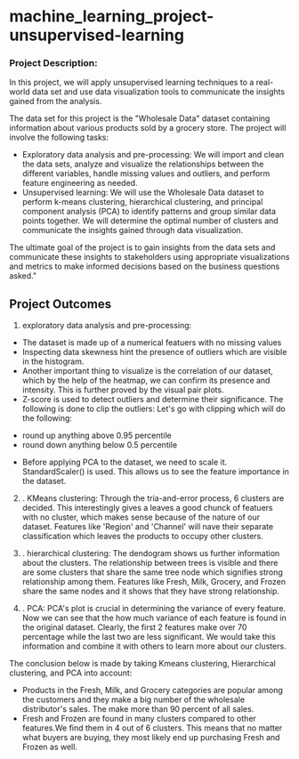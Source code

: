 # machine_learning_project-unsupervised-learning
### Project Description:

In this project, we will apply unsupervised learning techniques to a real-world data set and use data visualization tools to communicate the insights gained from the analysis.

The data set for this project is the "Wholesale Data" dataset containing information about various products sold by a grocery store.
The project will involve the following tasks:

-	Exploratory data analysis and pre-processing: We will import and clean the data sets, analyze and visualize the relationships between the different variables, handle missing values and outliers, and perform feature engineering as needed.
-	Unsupervised learning: We will use the Wholesale Data dataset to perform k-means clustering, hierarchical clustering, and principal component analysis (PCA) to identify patterns and group similar data points together. We will determine the optimal number of clusters and communicate the insights gained through data visualization.

The ultimate goal of the project is to gain insights from the data sets and communicate these insights to stakeholders using appropriate visualizations and metrics to make informed decisions based on the business questions asked."

## Project Outcomes

1. exploratory data analysis and pre-processing:
- The dataset is made up of a numerical featuers with no missing values
- Inspecting data skewness hint the presence of outliers which are visible in the histogram.
- Another important thing to visualize is the correlation of our dataset, which by the help of the heatmap, we can confirm its presence and intensity. This is further proved by the visual pair plots.
- Z-score is used to detect outliers and determine their significance. The following is done to clip the outliers: Let's go with clipping which will do the following:

* round up anything above 0.95 percentile
* round down anything below 0.5 percentile
- Before applying PCA to the dataset, we need to scale it. StandardScaler() is used. This allows us to see the feature importance in the dataset. 
  
2. . KMeans clustering:
Through the tria-and-error process, 6 clusters are decided.  This interestingly gives a leaves a good chunck of featuers with no cluster, which makes sense because of the nature of our dataset. Features like 'Region' and 'Channel' will nave their separate classification which leaves the products to occupy other clusters. 
   
4. . hierarchical clustering:
The dendogram shows us further information about the clusters. The relationship between trees is visible and there are some clusters that share the same tree node which signifies strong relationship among them. Features like Fresh, Milk, Grocery, and Frozen share the same nodes and it shows that they have strong relationship.
   
6. . PCA:
PCA's plot is crucial in determining the variance of every feature. Now we can see that the how much variance of each feature is found in the original dataset. Clearly, the first 2 features make over 70 percentage while the last two are less significant. We would take this information and combine it with others to learn more about our clusters.

The conclusion below is made by taking Kmeans clustering, Hierarchical clustering, and PCA into account: 

* Products in the Fresh, Milk, and Grocery categories are popular among the customers and they make a big number of the wholesale distributor's sales. The make more than 90 percent of all sales. 
* Fresh and Frozen are found in many clusters compared to other features.We find them in 4 out of 6 clusters.  This means that no matter what buyers are buying, they most likely end up purchasing Fresh and Frozen as well. 
   



